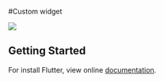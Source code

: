 #Custom widget

![](sample.gif)


## Getting Started

For install Flutter, view online [documentation](https://flutter.io/docs/get-started/install).